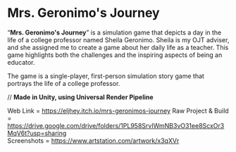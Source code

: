 # Mrs. Geronimo's Journey

“**Mrs. Geronimo's Journey**” is a simulation game that depicts a day in the life of a college professor named Sheila Geronimo. Sheila is my OJT adviser, and she assigned me to create a game about her daily life as a teacher. This game highlights both the challenges and the inspiring aspects of being an educator.

The game is a single-player, first-person simulation story game that portrays the life of a college professor.

// **Made in Unity, using Universal Render Pipeline**

Web Link = https://eljhey.itch.io/mrs-geronimos-journey
Raw Project & Build = https://drive.google.com/drive/folders/1PL958SrvIWmNB3vO31ee8ScxOr3MqV6t?usp=sharing \
Screenshots = https://www.artstation.com/artwork/x3qXVr
